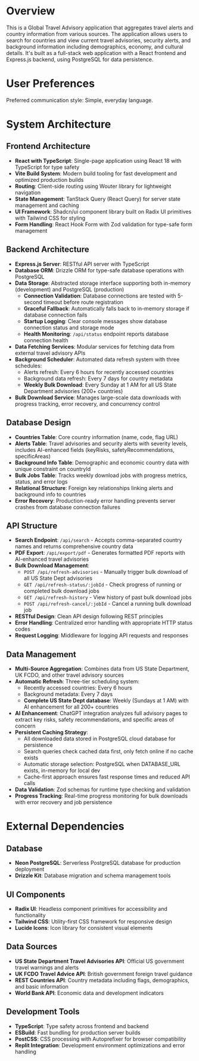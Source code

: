 # Overview

This is a Global Travel Advisory application that aggregates travel alerts and country information from various sources. The application allows users to search for countries and view current travel advisories, security alerts, and background information including demographics, economy, and cultural details. It's built as a full-stack web application with a React frontend and Express.js backend, using PostgreSQL for data persistence.

# User Preferences

Preferred communication style: Simple, everyday language.

# System Architecture

## Frontend Architecture
- **React with TypeScript**: Single-page application using React 18 with TypeScript for type safety
- **Vite Build System**: Modern build tooling for fast development and optimized production builds
- **Routing**: Client-side routing using Wouter library for lightweight navigation
- **State Management**: TanStack Query (React Query) for server state management and caching
- **UI Framework**: Shadcn/ui component library built on Radix UI primitives with Tailwind CSS for styling
- **Form Handling**: React Hook Form with Zod validation for type-safe form management

## Backend Architecture
- **Express.js Server**: RESTful API server with TypeScript
- **Database ORM**: Drizzle ORM for type-safe database operations with PostgreSQL
- **Data Storage**: Abstracted storage interface supporting both in-memory (development) and PostgreSQL (production)
  - **Connection Validation**: Database connections are tested with 5-second timeout before route registration
  - **Graceful Fallback**: Automatically falls back to in-memory storage if database connection fails
  - **Startup Logging**: Clear console messages show database connection status and storage mode
  - **Health Monitoring**: `/api/status` endpoint reports database connection health
- **Data Fetching Services**: Modular services for fetching data from external travel advisory APIs
- **Background Scheduler**: Automated data refresh system with three schedules:
  - Alerts refresh: Every 6 hours for recently accessed countries
  - Background data refresh: Every 7 days for country metadata
  - **Weekly Bulk Download**: Every Sunday at 1 AM for all US State Department advisories (200+ countries)
- **Bulk Download Service**: Manages large-scale data downloads with progress tracking, error recovery, and concurrency control

## Database Design
- **Countries Table**: Core country information (name, code, flag URL)
- **Alerts Table**: Travel advisories and security alerts with severity levels, includes AI-enhanced fields (keyRisks, safetyRecommendations, specificAreas)
- **Background Info Table**: Demographic and economic country data with unique constraint on countryId
- **Bulk Jobs Table**: Tracks weekly download jobs with progress metrics, status, and error logs
- **Relational Structure**: Foreign key relationships linking alerts and background info to countries
- **Error Recovery**: Production-ready error handling prevents server crashes from database connection failures

## API Structure
- **Search Endpoint**: `/api/search` - Accepts comma-separated country names and returns comprehensive country data
- **PDF Export**: `/api/export/pdf` - Generates formatted PDF reports with AI-enhanced travel advisories
- **Bulk Download Management**:
  - `POST /api/refresh-advisories` - Manually trigger bulk download of all US State Dept advisories
  - `GET /api/refresh-status/:jobId` - Check progress of running or completed bulk download jobs
  - `GET /api/refresh-history` - View history of past bulk download jobs
  - `POST /api/refresh-cancel/:jobId` - Cancel a running bulk download job
- **RESTful Design**: Clean API design following REST principles
- **Error Handling**: Centralized error handling with appropriate HTTP status codes
- **Request Logging**: Middleware for logging API requests and responses

## Data Management
- **Multi-Source Aggregation**: Combines data from US State Department, UK FCDO, and other travel advisory sources
- **Automatic Refresh**: Three-tier scheduling system:
  - Recently accessed countries: Every 6 hours
  - Background metadata: Every 7 days
  - **Complete US State Dept database**: Weekly (Sundays at 1 AM) with AI enhancement for all 200+ countries
- **AI Enhancement**: ChatGPT integration analyzes full advisory pages to extract key risks, safety recommendations, and specific areas of concern
- **Persistent Caching Strategy**:
  - All downloaded data stored in PostgreSQL cloud database for persistence
  - Search queries check cached data first, only fetch online if no cache exists
  - Automatic storage selection: PostgreSQL when DATABASE_URL exists, in-memory for local dev
  - Cache-first approach ensures fast response times and reduced API calls
- **Data Validation**: Zod schemas for runtime type checking and validation
- **Progress Tracking**: Real-time progress monitoring for bulk downloads with error recovery and job persistence

# External Dependencies

## Database
- **Neon PostgreSQL**: Serverless PostgreSQL database for production deployment
- **Drizzle Kit**: Database migration and schema management tools

## UI Components
- **Radix UI**: Headless component primitives for accessibility and functionality
- **Tailwind CSS**: Utility-first CSS framework for responsive design
- **Lucide Icons**: Icon library for consistent visual elements

## Data Sources
- **US State Department Travel Advisories API**: Official US government travel warnings and alerts
- **UK FCDO Travel Advice API**: British government foreign travel guidance
- **REST Countries API**: Country metadata including flags, demographics, and basic information
- **World Bank API**: Economic data and development indicators

## Development Tools
- **TypeScript**: Type safety across frontend and backend
- **ESBuild**: Fast bundling for production server builds
- **PostCSS**: CSS processing with Autoprefixer for browser compatibility
- **Replit Integration**: Development environment optimizations and error handling